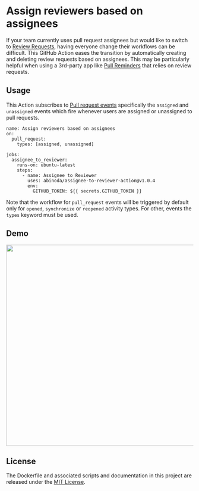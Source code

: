 # Assign reviewers based on assignees

If your team currently uses pull request assignees but would like to switch to  [Review Requests](https://blog.github.com/2016-12-07-introducing-review-requests/), having everyone change their workflows can be difficult. This GitHub Action eases the transition by automatically creating and deleting review requests based on assignees. This may be particularly helpful when using a 3rd-party app like [Pull Reminders](https://pullreminders.com) that relies on review requests.

## Usage

This Action subscribes to [Pull request events](https://help.github.com/en/articles/events-that-trigger-workflows#pull-request-event-pull_request) specifically the `assigned` and `unassigned` events which fire whenever users are assigned or unassigned to pull requests.

```workflow
name: Assign reviewers based on assignees
on:
  pull_request:
    types: [assigned, unassigned]

jobs:
  assignee_to_reviewer:
    runs-on: ubuntu-latest
    steps:
      - name: Assignee to Reviewer
        uses: abinoda/assignee-to-reviewer-action@v1.0.4
        env:
          GITHUB_TOKEN: ${{ secrets.GITHUB_TOKEN }}

```

Note that the workflow for `pull_request` events will be triggered by default only for `opened`, `synchronize` or `reopened` activity types. For other, events the `types` keyword must be used.

## Demo

<img src="https://github.com/abinoda/assignee-to-reviewer-action/raw/master/docs/images/example.png" width="540">

## License

The Dockerfile and associated scripts and documentation in this project are released under the [MIT License](LICENSE).
